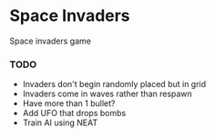 # Space Invaders

Space invaders game

### TODO

- Invaders don't begin randomly placed but in grid
- Invaders come in waves rather than respawn
- Have more than 1 bullet?
- Add UFO that drops bombs
- Train AI using NEAT
